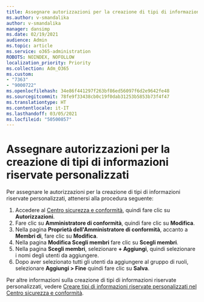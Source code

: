 ```yaml
---
title: Assegnare autorizzazioni per la creazione di tipi di informazioni riservate personalizzati
ms.author: v-smandalika
author: v-smandalika
manager: dansimp
ms.date: 02/19/2021
audience: Admin
ms.topic: article
ms.service: o365-administration
ROBOTS: NOINDEX, NOFOLLOW
localization_priority: Priority
ms.collection: Adm_O365
ms.custom:
- "7363"
- "9000722"
ms.openlocfilehash: 34e86f441297f263bf86ed56097f6d2e9642fe48
ms.sourcegitcommit: 78fe9f33438cb0c19f0dab31253b5853b73f4f47
ms.translationtype: HT
ms.contentlocale: it-IT
ms.lasthandoff: 03/05/2021
ms.locfileid: "50500857"
---
```

# <a name="assign-permissions-for-custom-sensitive-information-type-creation"></a>Assegnare autorizzazioni per la creazione di tipi di informazioni riservate personalizzati

Per assegnare le autorizzazioni per la creazione di tipi di informazioni riservate personalizzati, attenersi alla procedura seguente:

1. Accedere al [Centro sicurezza e conformità](https://sip.protection.office.com/), quindi fare clic su **Autorizzazioni**.
2. Fare clic su **Amministratore di conformità**, quindi fare clic su **Modifica**.
3. Nella pagina **Proprietà dell'Amministratore di conformità**, accanto a **Membri di**, fare clic su **Modifica**.
4. Nella pagina **Modifica Scegli membri** fare clic su **Scegli membri**.
5. Nella pagina **Scegli membri**, selezionare **+ Aggiungi**, quindi selezionare i nomi degli utenti da aggiungere.
6. Dopo aver selezionato tutti gli utenti da aggiungere al gruppo di ruoli, selezionare **Aggiungi > Fine** quindi fare clic su **Salva**.

Per altre informazioni sulla creazione di tipi di informazioni riservate personalizzati, vedere [Creare tipi di informazioni riservate personalizzati nel Centro sicurezza e conformità](https://docs.microsoft.com/microsoft-365/compliance/create-a-custom-sensitive-information-type).